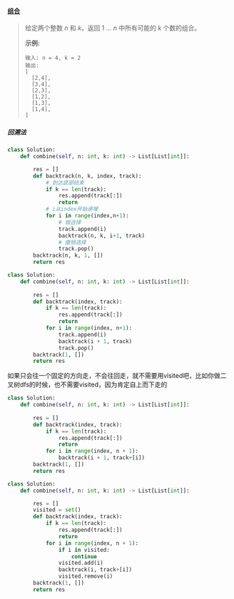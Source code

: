 #### [组合](https://leetcode-cn.com/problems/combinations/)

> 
> 给定两个整数 *n* 和 *k*，返回 1 ... *n* 中所有可能的 *k* 个数的组合。
>
> **示例:**
>
> ```
> 输入: n = 4, k = 2
> 输出:
> [
>   [2,4],
>   [3,4],
>   [2,3],
>   [1,2],
>   [1,3],
>   [1,4],
> ]
> ```

##### 回溯法

```python
class Solution:
    def combine(self, n: int, k: int) -> List[List[int]]:

        res = []
        def backtrack(n, k, index, track):
          	# 到达底部结束
            if k == len(track):
                res.append(track[:])
                return
            # i从index开始递增
            for i in range(index,n+1):
              	# 做选择
                track.append(i)
                backtrack(n, k, i+1, track)
                # 撤销选择
                track.pop()
        backtrack(n, k, 1, [])
        return res
```

```python
class Solution:
    def combine(self, n: int, k: int) -> List[List[int]]:
        
        res = []
        def backtrack(index, track):
            if k == len(track):
                res.append(track[:])
                return
            for i in range(index, n+1):
                track.append(i)
                backtrack(i + 1, track)
                track.pop()
        backtrack(1, [])
        return res
```

如果只会往一个固定的方向走，不会往回走，就不需要用visited吧，比如你做二叉树dfs的时候，也不需要visited，因为肯定自上而下走的

```python
class Solution:
    def combine(self, n: int, k: int) -> List[List[int]]:
        
        res = []
        def backtrack(index, track):
            if k == len(track):
                res.append(track[:])
                return
            for i in range(index, n + 1):
                backtrack(i + 1, track+[i])
        backtrack(1, [])
        return res
```



```python
class Solution:
    def combine(self, n: int, k: int) -> List[List[int]]:

        res = []
        visited = set()
        def backtrack(index, track):
            if k == len(track):
                res.append(track[:])
                return
            for i in range(index, n + 1):
                if i in visited:
                    continue
                visited.add(i)
                backtrack(i, track+[i])
                visited.remove(i)
        backtrack(1, [])
        return res
```

